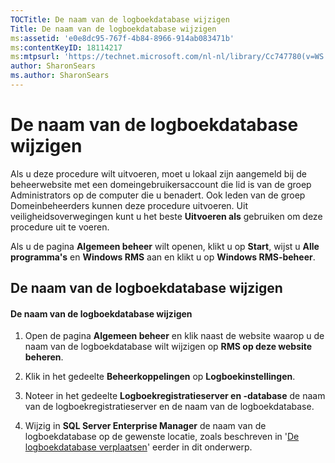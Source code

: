```yaml
---
TOCTitle: De naam van de logboekdatabase wijzigen
Title: De naam van de logboekdatabase wijzigen
ms:assetid: 'e0e8dc95-767f-4b84-8966-914ab083471b'
ms:contentKeyID: 18114217
ms:mtpsurl: 'https://technet.microsoft.com/nl-nl/library/Cc747780(v=WS.10)'
author: SharonSears
ms.author: SharonSears
---
```


De naam van de logboekdatabase wijzigen
=======================================

Als u deze procedure wilt uitvoeren, moet u lokaal zijn aangemeld bij de beheerwebsite met een domeingebruikersaccount die lid is van de groep Administrators op de computer die u benadert. Ook leden van de groep Domeinbeheerders kunnen deze procedure uitvoeren. Uit veiligheidsoverwegingen kunt u het beste **Uitvoeren als** gebruiken om deze procedure uit te voeren.

Als u de pagina **Algemeen beheer** wilt openen, klikt u op **Start**, wijst u **Alle programma's** en **Windows RMS** aan en klikt u op **Windows RMS-beheer**.

De naam van de logboekdatabase wijzigen
---------------------------------------

#### De naam van de logboekdatabase wijzigen

1.  Open de pagina **Algemeen beheer** en klik naast de website waarop u de naam van de logboekdatabase wilt wijzigen op **RMS op deze website beheren**.

2.  Klik in het gedeelte **Beheerkoppelingen** op **Logboekinstellingen**.

3.  Noteer in het gedeelte **Logboekregistratieserver en -database** de naam van de logboekregistratieserver en de naam van de logboekdatabase.

4.  Wijzig in **SQL Server Enterprise Manager** de naam van de logboekdatabase op de gewenste locatie, zoals beschreven in '[De logboekdatabase verplaatsen](https://technet.microsoft.com/34ea8045-dc94-422e-9601-29927cfc1534)' eerder in dit onderwerp.
